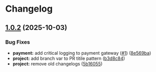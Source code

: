 # Changelog

## [1.0.2](https://github.com/iurii-galkin-sp/release-please-poc-test/compare/project-v1.0.1...project-v1.0.2) (2025-10-03)


### Bug Fixes

* **payment:** add critical logging to payment gateway ([#1](https://github.com/iurii-galkin-sp/release-please-poc-test/issues/1)) ([8e569ba](https://github.com/iurii-galkin-sp/release-please-poc-test/commit/8e569ba4a0e4e4e3e7f28cc1595926baa7e5c33a))
* **project:** add branch var to PR titile pattern ([b3d8c84](https://github.com/iurii-galkin-sp/release-please-poc-test/commit/b3d8c84a392d291b7e26c9a3a0f0f95129ba4a2f))
* **project:** remove old changelogs ([5b16055](https://github.com/iurii-galkin-sp/release-please-poc-test/commit/5b16055b6ae2f1d7855114b62dfd691f9b287047))
